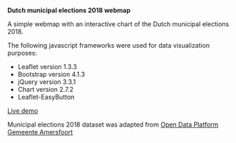 **Dutch municipal elections 2018 webmap**

A simple webmap with an interactive chart of the Dutch municipal elections 2018.

The following javascript frameworks were used for data visualization purposes:
* Leaflet version 1.3.3            
* Bootstrap version 4.1.3  
* jQuery version 3.3.1  
* Chart version 2.7.2
* Leaflet-EasyButton   

[Live demo](https://octo-willy.github.io/elections_webmap/)

Municipal elections 2018 dataset was adapted from [Open Data Platform Gemeente Amersfoort](https://amersfoort.dataplatform.nl/) 

